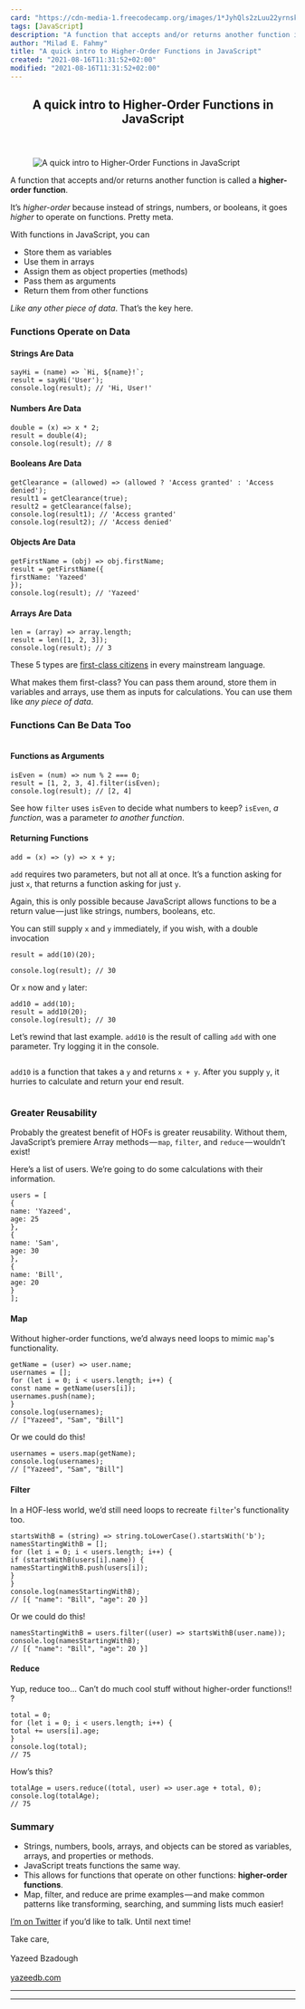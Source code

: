 ```yaml
---
card: "https://cdn-media-1.freecodecamp.org/images/1*JyhQls2zLuu22yrnsk6mcA.png"
tags: [JavaScript]
description: "A function that accepts and/or returns another function is ca"
author: "Milad E. Fahmy"
title: "A quick intro to Higher-Order Functions in JavaScript"
created: "2021-08-16T11:31:52+02:00"
modified: "2021-08-16T11:31:52+02:00"
---
```

<div class="site-wrapper">
<main id="site-main" class="site-main outer">
<div class="inner">
<article class="post-full post tag-javascript tag-programming tag-technology tag-react tag-tech ">
<header class="post-full-header">
<h1 class="post-full-title">A quick intro to Higher-Order Functions in JavaScript</h1>
</header>
<figure class="post-full-image">
<picture>
<source media="(max-width: 700px)" sizes="1px" srcset="data:image/gif;base64,R0lGODlhAQABAIAAAAAAAP///yH5BAEAAAAALAAAAAABAAEAAAIBRAA7 1w">
<source media="(min-width: 701px)" sizes="(max-width: 800px) 400px,
(max-width: 1170px) 700px,
1400px" srcset="https://cdn-media-1.freecodecamp.org/images/1*JyhQls2zLuu22yrnsk6mcA.png 300w,
https://cdn-media-1.freecodecamp.org/images/1*JyhQls2zLuu22yrnsk6mcA.png 600w,
https://cdn-media-1.freecodecamp.org/images/1*JyhQls2zLuu22yrnsk6mcA.png 1000w,
https://cdn-media-1.freecodecamp.org/images/1*JyhQls2zLuu22yrnsk6mcA.png 2000w">
<img onerror="this.style.display='none'" src="https://cdn-media-1.freecodecamp.org/images/1*JyhQls2zLuu22yrnsk6mcA.png" alt="A quick intro to Higher-Order Functions in JavaScript">
</picture>
</figure>
<section class="post-full-content">
<div class="post-content">
<p>A function that accepts and/or returns another function is called a <strong>higher-order function</strong>.</p>
<p>It’s <em>higher-order</em> because instead of strings, numbers, or booleans, it goes <em>higher</em> to operate on functions. Pretty meta.</p>
<p>With functions in JavaScript, you can</p>
<ul>
<li>Store them as variables</li>
<li>Use them in arrays</li>
<li>Assign them as object properties (methods)</li>
<li>Pass them as arguments</li>
<li>Return them from other functions</li>
</ul>
<p><em>Like any other piece of data</em>. That’s the key here.</p>
<h3 id="functionsoperateondata">Functions Operate on Data</h3>
<h4 id="stringsaredata">Strings Are Data</h4>
<pre><code class="language-js">sayHi = (name) =&gt; `Hi, ${name}!`;
result = sayHi('User');
console.log(result); // 'Hi, User!'
</code></pre>
<h4 id="numbersaredata">Numbers Are Data</h4>
<pre><code class="language-js">double = (x) =&gt; x * 2;
result = double(4);
console.log(result); // 8
</code></pre>
<h4 id="booleansaredata">Booleans Are Data</h4>
<pre><code class="language-js">getClearance = (allowed) =&gt; (allowed ? 'Access granted' : 'Access denied');
result1 = getClearance(true);
result2 = getClearance(false);
console.log(result1); // 'Access granted'
console.log(result2); // 'Access denied'
</code></pre>
<h4 id="objectsaredata">Objects Are Data</h4>
<pre><code class="language-js">getFirstName = (obj) =&gt; obj.firstName;
result = getFirstName({
firstName: 'Yazeed'
});
console.log(result); // 'Yazeed'
</code></pre>
<h4 id="arraysaredata">Arrays Are Data</h4>
<pre><code class="language-js">len = (array) =&gt; array.length;
result = len([1, 2, 3]);
console.log(result); // 3
</code></pre>
<p>These 5 types are <a href="https://en.wikipedia.org/wiki/First-class_citizen">first-class citizens</a> in every mainstream language.</p>
<p>What makes them first-class? You can pass them around, store them in variables and arrays, use them as inputs for calculations. You can use them like <em>any piece of data</em>.</p>
<h3 id="functionscanbedatatoo">Functions Can Be Data Too</h3>
<p><img src="https://cdn-media-1.freecodecamp.org/images/0*wy_bAnMM-coF9cep.png" alt=""></p>
<h4 id="functionsasarguments">Functions as Arguments</h4>
<pre><code class="language-js">isEven = (num) =&gt; num % 2 === 0;
result = [1, 2, 3, 4].filter(isEven);
console.log(result); // [2, 4]
</code></pre>
<p>See how <code>filter</code> uses <code>isEven</code> to decide what numbers to keep? <code>isEven</code>, <em>a function</em>, was a parameter <em>to another function</em>.</p>
<h4 id="returningfunctions">Returning Functions</h4>
<pre><code class="language-js">add = (x) =&gt; (y) =&gt; x + y;
</code></pre>
<p><code>add</code> requires two parameters, but not all at once. It’s a function asking for just <code>x</code>, that returns a function asking for just <code>y</code>.</p>
<p>Again, this is only possible because JavaScript allows functions to be a return value — just like strings, numbers, booleans, etc.</p>
<p>You can still supply <code>x</code> and <code>y</code> immediately, if you wish, with a double invocation</p>
<pre><code class="language-js">result = add(10)(20);
</code></pre>
<pre><code class="language-js">console.log(result); // 30
</code></pre>
<p>Or <code>x</code> now and <code>y</code> later:</p>
<pre><code class="language-js">add10 = add(10);
result = add10(20);
console.log(result); // 30
</code></pre>
<p>Let’s rewind that last example. <code>add10</code> is the result of calling <code>add</code> with one parameter. Try logging it in the console.</p>
<p><img src="https://cdn-media-1.freecodecamp.org/images/1*BaPwZXD00kXBtTy7QV_tzA.png" alt=""></p>
<p><code>add10</code> is a function that takes a <code>y</code> and returns <code>x + y</code>. After you supply <code>y</code>, it hurries to calculate and return your end result.</p>
<p><img src="https://cdn-media-1.freecodecamp.org/images/1*kg9Sv6gQExV_llaE3GUI-g.png" alt=""></p>
<h3 id="greaterreusability">Greater Reusability</h3>
<p>Probably the greatest benefit of HOFs is greater reusability. Without them, JavaScript’s premiere Array methods — <code>map</code>, <code>filter</code>, and <code>reduce</code> — wouldn’t exist!</p>
<p>Here’s a list of users. We’re going to do some calculations with their information.</p>
<pre><code class="language-js">users = [
{
name: 'Yazeed',
age: 25
},
{
name: 'Sam',
age: 30
},
{
name: 'Bill',
age: 20
}
];
</code></pre>
<h4 id="map">Map</h4>
<p>Without higher-order functions, we’d always need loops to mimic <code>map</code>'s functionality.</p>
<pre><code class="language-js">getName = (user) =&gt; user.name;
usernames = [];
for (let i = 0; i &lt; users.length; i++) {
const name = getName(users[i]);
usernames.push(name);
}
console.log(usernames);
// ["Yazeed", "Sam", "Bill"]
</code></pre>
<p>Or we could do this!</p>
<pre><code class="language-js">usernames = users.map(getName);
console.log(usernames);
// ["Yazeed", "Sam", "Bill"]
</code></pre>
<h4 id="filter">Filter</h4>
<p>In a HOF-less world, we’d still need loops to recreate <code>filter</code>'s functionality too.</p>
<pre><code class="language-js">startsWithB = (string) =&gt; string.toLowerCase().startsWith('b');
namesStartingWithB = [];
for (let i = 0; i &lt; users.length; i++) {
if (startsWithB(users[i].name)) {
namesStartingWithB.push(users[i]);
}
}
console.log(namesStartingWithB);
// [{ "name": "Bill", "age": 20 }]
</code></pre>
<p>Or we could do this!</p>
<pre><code class="language-js">namesStartingWithB = users.filter((user) =&gt; startsWithB(user.name));
console.log(namesStartingWithB);
// [{ "name": "Bill", "age": 20 }]
</code></pre>
<h4 id="reduce">Reduce</h4>
<p>Yup, reduce too… Can’t do much cool stuff without higher-order functions!! ?</p>
<pre><code class="language-js">total = 0;
for (let i = 0; i &lt; users.length; i++) {
total += users[i].age;
}
console.log(total);
// 75
</code></pre>
<p>How’s this?</p>
<pre><code class="language-js">totalAge = users.reduce((total, user) =&gt; user.age + total, 0);
console.log(totalAge);
// 75
</code></pre>
<h3 id="summary">Summary</h3>
<ul>
<li>Strings, numbers, bools, arrays, and objects can be stored as variables, arrays, and properties or methods.</li>
<li>JavaScript treats functions the same way.</li>
<li>This allows for functions that operate on other functions: <strong>higher-order functions</strong>.</li>
<li>Map, filter, and reduce are prime examples — and make common patterns like transforming, searching, and summing lists much easier!</li>
</ul>
<p><a href="https://twitter.com/yazeedBee">I’m on Twitter</a> if you’d like to talk. Until next time!</p>
<p>Take care, <br><br>
Yazeed Bzadough <br><br>
<a href="http://yazeedb.com/">yazeedb.com</a></p>
</div>
<hr>
<hr>
</section>
</article>
</div>
</main>
</div>
<!-- Google Tag Manager (noscript) -->
<!-- End Google Tag Manager (noscript) -->
